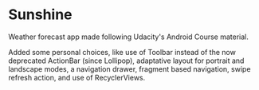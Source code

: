 # Sunshine
Weather forecast app made following Udacity's Android Course material.

Added some personal choices, like use of Toolbar instead of the now deprecated ActionBar (since Lollipop), adaptative layout for portrait and landscape modes, a navigation drawer, fragment based navigation, swipe refresh action, and use of RecyclerViews.
